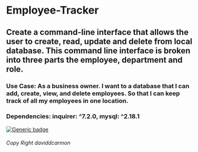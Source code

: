 # Employee-Tracker

## Create a command-line interface that allows the user to create, read, update and delete from local database. This command line interface is broken into three parts the employee, department and role.
### Use Case: As a business owner. I want to a database that I can add, create, view, and delete employees. So that I can keep track of all my employees in one location.
### Dependencies: inquirer: ^7.2.0, mysql: ^2.18.1
<!-- [![Generic badge](https://img.shields.io/badge/-DEMO-<COLOR>.svg)](https://updateToGify) -->

[![Generic badge](https://img.shields.io/badge/-Github-<COLOR>.svg)](https://github.com/daviddcarmon)

###### Copy Right daviddcarmon
